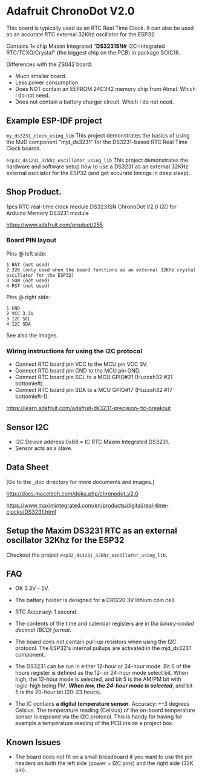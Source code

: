 # Adafruit ChronoDot V2.0
This board is typically used as an RTC Real Time Clock. It can also be used as an accurate RTC external 32Khz oscillator for the ESP32.

Contains 1x chip Maxim Integrated "**DS3231SN#** I2C-Integrated RTC/TCXO/Crystal" (the biggest chip on the PCB) in package SOIC16.

Differences with the ZS042 board:

- Much smaller board.
- Less power consumption.
- Does NOT contain an EEPROM 24C342 memory chip from Atmel. Which I do not need.
- Does not contain a battery charger circuit. Which I do not need.



## Example ESP-IDF project

`my_ds3231_clock_using_lib` This project demonstrates the basics of using the MJD component "mjd_ds3231" for the DS3231-based RTC Real Time Clock boards.

`esp32_ds3231_32khz_oscillator_using_lib` This project demonstrates the hardware and software setup how to use a DS3231 as an external 32KHz external oscillator for the ESP32 (and get accurate timings in deep sleep).



## Shop Product.
1pcs RTC real-time clock module DS3231SN ChronoDot V2.0 I2C for Arduino Memory DS3231 module

https://www.adafruit.com/product/255



### Board PIN layout
Pins @ left side:

```
1 BAT (not used)
2 32K (only used when the board functions as an external 32KHz crystal oscillator for the ESP32)
3 SQW (not used)
4 RST (not used)
```

Pins @ right side:

```
1 GND
2 VCC 3.3V
3 I2C SCL
4 I2C SDA
```

See also the images.



### Wiring instructions for using the I2C protocol
- Connect RTC board pin VCC to the MCU pin VCC 3V.
- Connect RTC board pin GND to the MCU pin GND.
- Connect RTC board pin SCL to a MCU GPIO#21 (Huzzah32 #21 bottomleft).
- Connect RTC board pin SDA to a MCU GPIO#17 (Huzzah32 #17 bottomleft-1).

https://learn.adafruit.com/adafruit-ds3231-precision-rtc-breakout



## Sensor I2C
- I2C Device address 0x68 = IC RTC Maxim Integrated DS3231.
- Sensor acts as a slave.



## Data Sheet
[Go to the _doc directory for more documents and images.]

http://docs.macetech.com/doku.php/chronodot_v2.0

https://www.maximintegrated.com/en/products/digital/real-time-clocks/DS3231.html



## Setup the Maxim DS3231 RTC as an external oscillator 32Khz for the ESP32

Checkout the project `esp32_ds3231_32khz_oscillator_using_lib`.



## FAQ

- OK 3.3V - 5V.
- The battery holder is designed for a CR1220 3V lithium coin cell.
- RTC Accuracy: 1 second.
- The contents of the time and calendar registers are in *the binary-coded decimal (BCD) format*.
- The board does not contain pull-up resistors when using the I2C protocol. The ESP32's internal pullups are activated in the mjd_ds3231 component.
- The DS3231 can be run in either 12-hour or 24-hour mode. Bit 6 of the hours register is defined as the 12- or 24-hour mode select bit.
     When high, the 12-hour mode is selected, and bit 5 is the AM/PM bit with logic-high being PM.
     ***When low,  the 24-hour mode is selected***, and bit 5 is the 20-hour bit (20–23 hours).

- The IC contains **a digital temperature sensor**. Accuracy: +-3 degrees Celsius. The temperature reading (Celsius) of the on-board temperature sensor is exposed via the I2C protocol. This is handy for having for example a temperature reading of the PCB inside a project box.



## Known Issues
- The board does not fit on a small breadboard if you want to use the pin headers on both the left side (power + I2C pins) and the right side (32K pin). 

